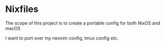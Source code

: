 # Nixfiles

The scope of this project is to create a portable config for both NixOS and macOS

I want to port over my neovim config, tmux config etc.
